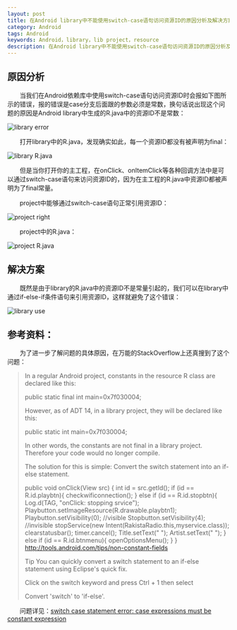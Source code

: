 ```yaml
---
layout: post
title: 在Android library中不能使用switch-case语句访问资源ID的原因分析及解决方案
category: Android
tags: Android
keywords: Android，library，lib project，resource
description: 在Android library中不能使用switch-case语句访问资源ID的原因分析及解决方案
---
```


## 原因分析

&emsp;&emsp;当我们在Android依赖库中使用switch-case语句访问资源ID时会报如下图所示的错误，报的错误是case分支后面跟的参数必须是常数，换句话说出现这个问题的原因是Android library中生成的R.java中的资源ID不是常数：

![library error](http://img.my.csdn.net/uploads/201412/26/1419564510_7687.jpg)

&emsp;&emsp;打开library中的R.java，发现确实如此，每一个资源ID都没有被声明为final：

![library R.java](http://img.my.csdn.net/uploads/201412/26/1419564512_3649.jpg)

&emsp;&emsp;但是当你打开你的主工程，在onClick、onItemClick等各种回调方法中是可以通过switch-case语句来访问资源ID的，因为在主工程的R.java中资源ID都被声明为了final常量。

&emsp;&emsp;project中能够通过switch-case语句正常引用资源ID：

![project right](http://img.my.csdn.net/uploads/201412/26/1419564512_5840.jpg)

&emsp;&emsp;project中的R.java：

![project R.java](http://img.my.csdn.net/uploads/201412/26/1419564513_5678.jpg)

## 解决方案

&emsp;&emsp;既然是由于library的R.java中的资源ID不是常量引起的，我们可以在library中通过if-else-if条件语句来引用资源ID，这样就避免了这个错误：

![library use](http://img.my.csdn.net/uploads/201412/26/1419564512_5822.jpg)

## 参考资料：

&emsp;&emsp;为了进一步了解问题的具体原因，在万能的StackOverflow上还真搜到了这个问题：

> In a regular Android project, constants in the resource R class are declared like this:
> 
> 	public static final int main=0x7f030004;
> 	
> However, as of ADT 14, in a library project, they will be declared like this:
> 	
> 	public static int main=0x7f030004;
> 	
> In other words, the constants are not final in a library project. Therefore your code would no longer compile.
> 	
> The solution for this is simple: Convert the switch statement into an if-else statement.
> 	
> 	public void onClick(View src)
> 	{
> 	    int id = src.getId();
> 	    if (id == R.id.playbtn){
> 	        checkwificonnection();
> 	    } else if (id == R.id.stopbtn){
> 	        Log.d(TAG, "onClick: stopping srvice");
> 	        Playbutton.setImageResource(R.drawable.playbtn1);
> 	        Playbutton.setVisibility(0); //visible
> 	        Stopbutton.setVisibility(4); //invisible
> 	        stopService(new Intent(RakistaRadio.this,myservice.class));
> 	        clearstatusbar();
> 	        timer.cancel();
> 	        Title.setText(" ");
> 	        Artist.setText(" ");
> 	    } else if (id == R.id.btnmenu){
> 	        openOptionsMenu();
> 	    }
> 	}
> http://tools.android.com/tips/non-constant-fields
> 	
> Tip
> You can quickly convert a switch statement to an if-else statement using Eclipse's quick fix.
> 	
> Click on the switch keyword and press Ctrl + 1 then select
> 	
> Convert 'switch' to 'if-else'.

&emsp;&emsp;问题详见：[switch case statement error: case expressions must be constant expression](http://stackoverflow.com/questions/9092712/switch-case-statement-error-case-expressions-must-be-constant-expression)







	